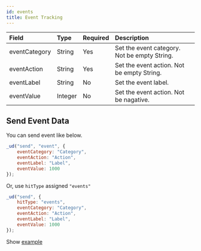 ```yaml
---
id: events
title: Event Tracking
---
```


| Field         | Type    | Required | Description                                  |
| :------------ | :------ | :------- | :------------------------------------------- |
| eventCategory | String  | Yes      | Set the event category. Not be empty String. |
| eventAction   | String  | Yes      | Set the event action. Not be empty String.   |
| eventLabel    | String  | No       | Set the event label.                         |
| eventValue    | Integer | No       | Set the event action. Not be nagative.       |

## Send Event Data

You can send event like below.

```js
_ud("send", "event", {
    eventCategory: "Category",
    eventAction: "Action",
    eventLabel: "Label",
    eventValue: 1000
});
```

Or, use `hitType` assigned `"events"`

```js
_ud("send", {
    hitType: "events",
    eventCategory: "Category",
    eventAction: "Action",
    eventLabel: "Label",
    eventValue: 1000
});
```

Show [example](https://userdive.github.io/agent.js/simple/events.html)
